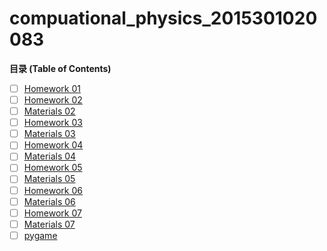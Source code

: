 # compuational_physics_2015301020083
**目录 (Table of Contents)**
- [ ] [Homework 01](https://github.com/kammmmmi/compuational_physics_2015301020083/blob/master/name.py "Homework 01")
- [ ] [Homework 02](https://github.com/kammmmmi/compuational_physics_2015301020083/blob/master/Homework%2002.md "Homework 02")
- [ ] [Materials 02](https://github.com/kammmmmi/compuational_physics_2015301020083/blob/master/Materials%2002.py "Materials 02")
- [ ] [Homework 03](https://github.com/kammmmmi/compuational_physics_2015301020083/blob/master/Home%20work%2003.md "Homework 03")
- [ ] [Materials 03](https://github.com/kammmmmi/compuational_physics_2015301020083/blob/master/Materials%2003.py "Materials 03")
- [ ] [Homework 04](http://note.youdao.com/noteshare?id=3a67f4286b5f4e57fa8c4e5e1dbc6040 "Homework 04")
- [ ] [Materials 04](https://github.com/kammmmmi/compuational_physics_2015301020083/blob/master/Materials%2004.py "Materials 04")
- [ ] [Homework 05](http://note.youdao.com/noteshare?id=b1fa7c5a0422b6750315f476348ad948 "Homework 05")
- [ ] [Materials 05](https://github.com/kammmmmi/compuational_physics_2015301020083/blob/master/Materials%2005.py "Materials 05")
- [ ] [Homework 06](http://note.youdao.com/noteshare?id=50dcc9d0944c0543be457b25e8926774 "Homework 06")
- [ ] [Materials 06](https://github.com/kammmmmi/compuational_physics_2015301020083/blob/master/Materials%2006.py "Materials 06")
- [ ] [Homework 07](http://note.youdao.com/noteshare?id=0ad6a6b603b466a18dd5234a8fbe44b4 "Homework 07")
- [ ] [Materials 07](https://github.com/kammmmmi/compuational_physics_2015301020083/blob/master/Materials%2007.py "Materials 07")
- [ ] [pygame](https://github.com/kammmmmi/compuational_physics_2015301020083/tree/master/pygame "pygame")
